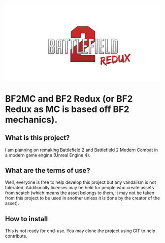 ![Logo](https://github.com/SquarerFive/bf2redux/raw/master/core/images/logos/BF2Redux_SquarerFive.png)
# BF2MC and BF2 Redux (or BF2 Redux as MC is based off BF2 mechanics).

## What is this project?
I am planning on remaking Battlefield 2 and Battlefield 2 Modern Combat in a modern game engine (Unreal Engine 4).

## What are the terms of use?
Well, everyone is free to help develop this project but any vandalism is not tolerated. Additionally licenses may be held for people who create assets from scatch (which means the asset belongs to them, it may not be taken from this project to be used in another unless it is done by the creator of the asset).

## How to install
This is not ready for end-use. You may clone the project using GIT to help contribute.
